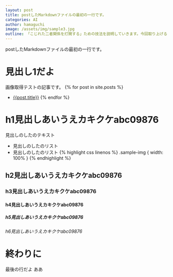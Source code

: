 ```yaml
---
layout: post
title: postしたMarkdownファイルの最初の一行です。
categories: AI
author: hamaguchi
image: /assets/img/sample3.jpg
outline: 「こじれた二者関係を打開する」ための技法を説明していきます。今回取り上げるのは、「アクティブ・リスニング」という技法です。
---
```


<!-- image: /assets/img/sample3.jpg -->

postしたMarkdownファイルの最初の一行です。


# 見出し1だよ

画像取得テストの記事です。
{% for post in site.posts %}
- [{{post.title}}]({{post.url}})
{% endfor %}

# h1見出しあいうえカキクケabc09876

見出しのしたのテキスト

* 見出しのしたのリスト
* 見出しのしたのリスト
{% highlight css linenos %}
.sample-img {
  width: 100%
}
{% endhighlight %}


## h2見出しあいうえカキクケabc09876
### h3見出しあいうえカキクケabc09876
#### h4見出しあいうえカキクケabc09876
##### h5見出しあいうえカキクケabc09876
###### h6見出しあいうえカキクケabc09876
# 終わりに
最後の行だよ
ああ
